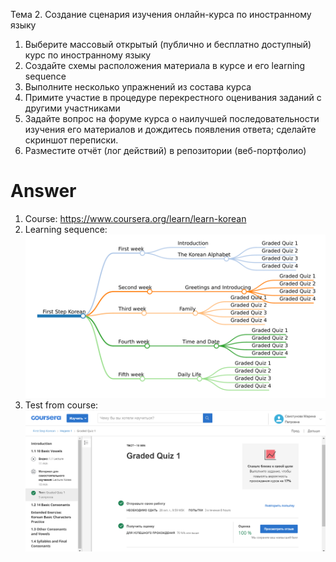 Тема 2. Создание сценария изучения онлайн-курса по иностранному языку
1. Выберите массовый открытый (публично и бесплатно доступный) курс по иностранному языку
2. Создайте схемы расположения материала в курсе и его learning sequence
3. Выполните несколько упражнений из состава курса
4. Примите участие в процедуре перекрестного оценивания заданий с другими участниками
5. Задайте вопрос на форуме курса о наилучшей последовательности изучения его материалов и дождитесь появления ответа;
   сделайте скриншот переписки.
6. Разместите отчёт (лог действий) в репозитории (веб-портфолио)

# Answer
1. Course: https://www.coursera.org/learn/learn-korean
2. Learning sequence:
   ![](https://github.com/MarinaSvistunova/itLang/blob/master/img/KoreanCourse.png)
3. Test from course:
   ![](https://github.com/MarinaSvistunova/itLang/blob/master/img/KoreanTest.png)
